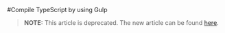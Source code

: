 <properties pageTitle="Compile TypeScript by using Gulp"
  description="Compile TypeScript by using Gulp"
  services=""
  documentationCenter=""
  authors="bursteg" />

#Compile TypeScript by using Gulp


> **NOTE:** This article is deprecated. The new article can be found [here](/articles/tutorial-gulp/gulp-typescript.md).
